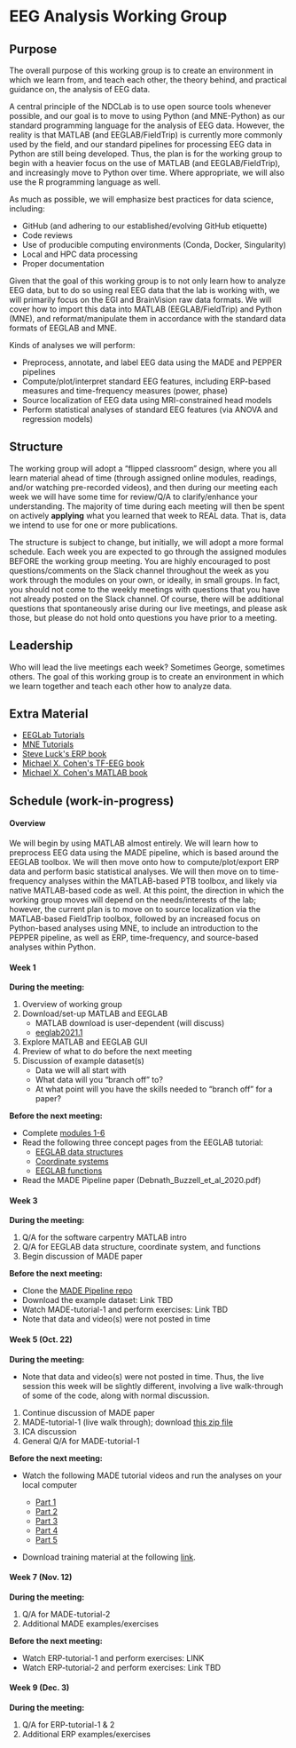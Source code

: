 # EEG Analysis Working Group
 
## Purpose
 
The overall purpose of this working group is to create an environment in which we learn from, and teach each other, the theory behind, and practical guidance on, the analysis of EEG data.
 
A central principle of the NDCLab is to use open source tools whenever possible, and our goal is to move to using Python (and MNE-Python) as our standard programming language for the analysis of EEG data. However, the reality is that MATLAB (and EEGLAB/FieldTrip) is currently more commonly used by the field, and our standard pipelines for processing EEG data in Python are still being developed. Thus, the plan is for the working group to begin with a heavier focus on the use of MATLAB (and EEGLAB/FieldTrip), and increasingly move to Python over time. Where appropriate, we will also use the R programming language as well.
 
As much as possible, we will emphasize best practices for data science, including:
 
* GitHub (and adhering to our established/evolving GitHub etiquette)
* Code reviews
* Use of producible computing environments (Conda, Docker, Singularity)
* Local and HPC data processing
* Proper documentation
 
Given that the goal of this working group is to not only learn how to analyze EEG data, but to do so using real EEG data that the lab is working with, we will primarily focus on the EGI and BrainVision raw data formats. We will cover how to import this data into MATLAB (EEGLAB/FieldTrip) and Python (MNE), and reformat/manipulate them in accordance with the standard data formats of EEGLAB and MNE.

Kinds of analyses we will perform:
 
* Preprocess, annotate, and label EEG data using the MADE and PEPPER pipelines
* Compute/plot/interpret standard EEG features, including ERP-based measures and time-frequency measures (power, phase)
* Source localization of EEG data using MRI-constrained head models
* Perform statistical analyses of standard EEG features (via ANOVA and regression models)

 
## Structure
 
The working group will adopt a “flipped classroom” design, where you all learn material ahead of time (through assigned online modules, readings, and/or watching pre-recorded videos), and then during our meeting each week we will have some time for review/Q/A to clarify/enhance your understanding. The majority of time during each meeting will then be spent on actively **applying** what you learned that week to REAL data. That is, data we intend to use for one or more publications.
 
The structure is subject to change, but initially, we will adopt a more formal schedule. Each week you are expected to go through the assigned modules BEFORE the working group meeting. You are highly encouraged to post questions/comments on the Slack channel throughout the week as you work through the modules on your own, or ideally, in small groups. In fact, you should not come to the weekly meetings with questions that you have not already posted on the Slack channel. Of course, there will be additional questions that spontaneously arise during our live meetings, and please ask those, but please do not hold onto questions you have prior to a meeting.
 

## Leadership
 
Who will lead the live meetings each week? Sometimes George, sometimes others. The goal of this working group is to create an environment in which we learn together and teach each other how to analyze data.
 

## Extra Material
* [EEGLab Tutorials](https://eeglab.org/tutorials/)
* [MNE Tutorials](https://mne.tools/stable/auto_tutorials/index.html)
* [Steve Luck's ERP book](https://www.amazon.com/Introduction-Event-Related-Potential-Technique-Bradford/dp/0262525852/ref=sr_1_1?dchild=1&keywords=steve+luck+erp+book&qid=1633092461&sr=8-1)
* [Michael X. Cohen's TF-EEG book](https://www.amazon.com/Analyzing-Neural-Time-Data-Practice/dp/0262019876/ref=sr_1_4?dchild=1&keywords=michael+x+cohen&qid=1633092516&sr=8-4)
* [Michael X. Cohen's MATLAB book](https://www.amazon.com/MATLAB-Brain-Cognitive-Scientists-Press/dp/0262035820/ref=pd_bxgy_img_1/145-1967554-3071725?pd_rd_w=Hfr0B&pf_rd_p=c64372fa-c41c-422e-990d-9e034f73989b&pf_rd_r=VXS7NV4K75XE7G6024AK&pd_rd_r=72e131d1-117c-4a9b-8492-068c097e3322&pd_rd_wg=chIb8&pd_rd_i=0262035820&psc=1)


## Schedule (work-in-progress)

####  Overview
We will begin by using MATLAB almost entirely. We will learn how to preprocess EEG data using the MADE pipeline, which is based around the EEGLAB toolbox. We will then move onto how to compute/plot/export ERP data and perform basic statistical analyses. We will then move on to time-frequency analyses within the MATLAB-based PTB toolbox, and likely via native MATLAB-based code as well. At this point, the direction in which the working group moves will depend on the needs/interests of the lab; however, the current plan is to move on to source localization via the MATLAB-based FieldTrip toolbox, followed by an increased focus on Python-based analyses using MNE, to include an introduction to the PEPPER pipeline, as well as ERP, time-frequency, and source-based analyses within Python.
 
#### Week 1
**During the meeting:**
1. Overview of working group
2. Download/set-up MATLAB and EEGLAB
    - MATLAB download is user-dependent (will discuss)
    - [eeglab2021.1](https://sccn.ucsd.edu/eeglab/downloadtoolbox.php)
3. Explore MATLAB and EEGLAB GUI
4. Preview of what to do before the next meeting
5. Discussion of example dataset(s)
    - Data we will all start with
    - What data will you “branch off” to?
    - At what point will you have the skills needed to “branch off” for a paper?

**Before the next meeting:**
* Complete [modules 1-6](https://swcarpentry.github.io/matlab-novice-inflammation/)
* Read the following three concept pages from the EEGLAB tutorial:
    - [EEGLAB data structures](https://eeglab.org/tutorials/ConceptsGuide/Data_Structures.html)
    - [Coordinate systems](https://eeglab.org/tutorials/ConceptsGuide/coordinateSystem.html)
    - [EEGLAB functions](https://eeglab.org/tutorials/ConceptsGuide/EEGLAB_functions.html)
* Read the MADE Pipeline paper (Debnath_Buzzell_et_al_2020.pdf)
 
#### Week 3
**During the meeting:**
1. Q/A for the software carpentry MATLAB intro
2. Q/A for EEGLAB data structure, coordinate system, and functions
3. Begin discussion of MADE paper

**Before the next meeting:**
* Clone the [MADE Pipeline repo](https://github.com/ChildDevLab/MADE-EEG-preprocessing-pipeline)
* Download the example dataset:  Link TBD
* Watch MADE-tutorial-1 and perform exercises: Link TBD
* Note that data and video(s) were not posted in time
 
#### Week 5 (Oct. 22)
**During the meeting:**
* Note that data and video(s) were not posted in time. Thus, the live session this week will be slightly different, involving a live walk-through of some of the code, along with normal discussion. 
1. Continue discussion of MADE paper
2. MADE-tutorial-1 (live walk through); download [this zip file](https://drive.google.com/file/d/1MJYtmuiyxevA20BrQgTABnFAWS0KYJyX/view?usp=sharing)
3. ICA discussion
4. General Q/A for MADE-tutorial-1

**Before the next meeting:**
* Watch the following MADE tutorial videos and run the analyses on your local computer

    - [Part 1](https://fiu.zoom.us/rec/share/0PPeThHHQ-zelWzY1-keqd6fLVokSfQO7Cy1_AJ6JRmTGUnPQ-HNq4mWEWtYQ0BQ.Xuaugum1qZLyTRrw?startTime=1635762959000)
    - [Part 2](https://fiu.zoom.us/rec/share/0PPeThHHQ-zelWzY1-keqd6fLVokSfQO7Cy1_AJ6JRmTGUnPQ-HNq4mWEWtYQ0BQ.Xuaugum1qZLyTRrw?startTime=1635765974000)
    - [Part 3](https://fiu.zoom.us/rec/share/0PPeThHHQ-zelWzY1-keqd6fLVokSfQO7Cy1_AJ6JRmTGUnPQ-HNq4mWEWtYQ0BQ.Xuaugum1qZLyTRrw?startTime=1635769006000)
    - [Part 4](https://fiu.zoom.us/rec/play/i_5tbEcknMJYGV8tsm_Fi8Om9oprt6s8SpEC3gLRLZRC5GbpaLHAgtcYpk8o4nAKIcEWFY4ciFxybN4D.BdQXB1kMwYAtvmMq)
    - [Part 5](https://fiu.zoom.us/rec/play/czGtVCOSGIKxjx7qaKZ2iEw4ptZVXBGgKrnFMD14X9qvDR0Ldy9c-MlceQ351o04bi3-DPkruH_TyBTQ.aIQTpC-sEtGC18ZT)

* Download training material at the following [link](https://drive.google.com/drive/folders/1_iIDKdXRwDxEFgC7ySW8wNtvcmAlemPM?usp=sharing).

#### Week 7 (Nov. 12)
**During the meeting:**
1. Q/A for MADE-tutorial-2
2. Additional MADE examples/exercises

**Before the next meeting:**
* Watch ERP-tutorial-1 and perform exercises: LINK
* Watch ERP-tutorial-2 and perform exercises: Link TBD

#### Week 9 (Dec. 3)
**During the meeting:**
1. Q/A for ERP-tutorial-1 & 2
2. Additional ERP examples/exercises



